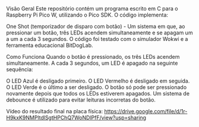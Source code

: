 Visão Geral
Este repositório contém um programa escrito em C para o Raspberry Pi Pico W, utilizando o Pico SDK. O código implementa:

One Shot (temporizador de disparo com botão) - Um sistema em que, ao pressionar um botão, três LEDs acendem simultaneamente e se apagam um a um a cada 3 segundos.
O código foi testado com o simulador Wokwi e a ferramenta educacional BitDogLab.

Como Funciona
Quando o botão é pressionado, os três LEDs acendem simultaneamente. A cada 3 segundos, um LED é apagado na seguinte sequência:

O LED Azul é desligado primeiro.
O LED Vermelho é desligado em seguida.
O LED Verde é o último a ser desligado.
O botão só pode ser pressionado novamente depois que todos os LEDs estiverem apagados. Um sistema de debounce é utilizado para evitar leituras incorretas do botão.

Vídeo do resultado final na placa física: https://drive.google.com/file/d/1r-H9kxK9NMPltdlSgtHPChQ7WoNDlPfF/view?usp=sharing
